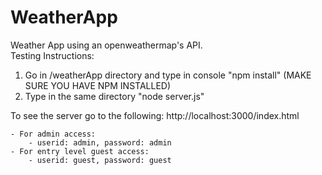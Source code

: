 # WeatherApp
 Weather App using an openweathermap's API.  
 Testing Instructions:
 1. Go in /weatherApp directory and type in console "npm install" (MAKE SURE YOU HAVE NPM INSTALLED)
 2. Type in the same directory "node server.js"
 
 To see the server go to the following: http://localhost:3000/index.html

    - For admin access: 
        - userid: admin, password: admin
    - For entry level guest access:
        - userid: guest, password: guest
